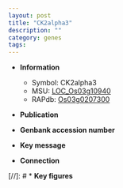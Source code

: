 ```yaml
---
layout: post
title: "CK2alpha3"
description: ""
category: genes
tags: 
---
```


* **Information**  
    + Symbol: CK2alpha3  
    + MSU: [LOC_Os03g10940](http://rice.uga.edu/cgi-bin/ORF_infopage.cgi?orf=LOC_Os03g10940)  
    + RAPdb: [Os03g0207300](http://rapdb.dna.affrc.go.jp/viewer/gbrowse_details/irgsp1?name=Os03g0207300)  

* **Publication**  

* **Genbank accession number**  

* **Key message**  

* **Connection**  

[//]: # * **Key figures**  


